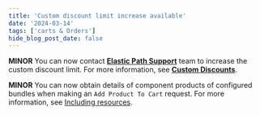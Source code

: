```yaml
---
title: 'Custom discount limit increase available'
date: '2024-03-14'
tags: ['carts & Orders']
hide_blog_post_date: false
---
```

**MINOR** You can now contact **[Elastic Path Support](https://support.elasticpath.com/hc/en-us)** team to increase the custom discount limit. For more information, see **[Custom Discounts](https://elasticpath.dev/docs/commerce-cloud/carts/custom-discounts/overview)**.

**MINOR** You can now obtain details of component products of configured bundles when making an `Add Product To Cart` request. For more information, see [Including resources](/docs/api/carts/manage-carts#including-resources).
